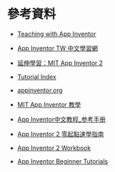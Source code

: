 # 參考資料

* [Teaching with App Inventor][1]
* [App Inventor TW 中文學習網][2]
* [延伸學習：MIT App Inventor 2][3]
* [Tutorial Index][4]
* [appinventor.org][5]
* [MIT App Inventor 教學][6]
* [App Inventor中文教程_参考手册][7]
* [App Inventor 2 零起點速學指南][8]
* [App Inventor 2 Workbook][9]
* [App Inventor Beginner Tutorials][10]


   [1]: http://appinventor.mit.edu/explore/teach.html
   [2]: http://www.appinventor.tw/ai2
   [3]: https://sites.google.com/site/jingprogram/app
   [4]: http://www.imagnity.com/tutorial-index/
   [5]: http://www.appinventor.org/
   [6]: http://s810802.pixnet.net/blog/category/1097426
   [7]: http://www.17coding.net/
   [8]: https://www.youtube.com/watch?v=Dd7rbkk_HcI&list=PLU-8o76TOvQVbpfKDVWoy3y7sAwHCm3HT
   [9]: http://www.itee.uq.edu.au/filething/get/867/AppInventor.pdf
   [10]: http://appinventor.mit.edu/explore/sites/all/files/hourofcode/AppInventorTutorials.pdf
